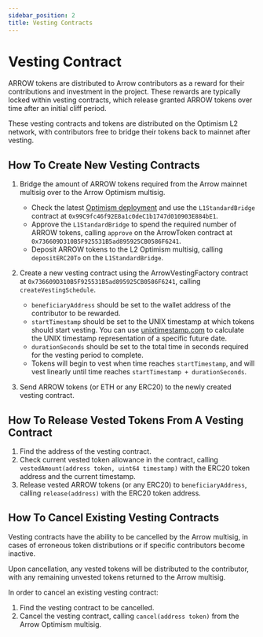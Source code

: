 ```yaml
---
sidebar_position: 2
title: Vesting Contracts
---
```


# Vesting Contract

ARROW tokens are distributed to Arrow contributors as a reward for their contributions and investment in the project. These rewards are typically locked within vesting contracts, which release granted ARROW tokens over time after an initial cliff period.

These vesting contracts and tokens are distributed on the Optimism L2 network, with contributors free to bridge their tokens back to mainnet after vesting.

## How To Create New Vesting Contracts

1. Bridge the amount of ARROW tokens required from the Arrow mainnet multisig over to the Arrow Optimism multisig.

   - Check the latest [Optimism deployment](https://github.com/ethereum-optimism/optimism/tree/develop/packages/contracts/deployments/mainnet#readme) and use the `L1StandardBridge` contract at `0x99C9fc46f92E8a1c0deC1b1747d010903E884bE1`.
   - Approve the `L1StandardBridge` to spend the required number of ARROW tokens, calling `approve` on the ArrowToken contract at `0x736609D310B5F925531B5ad895925CB0586F6241`.
   - Deposit ARROW tokens to the L2 Optimism multisig, calling `depositERC20To` on the `L1StandardBridge`.

2. Create a new vesting contract using the ArrowVestingFactory contract at `0x736609D310B5F925531B5ad895925CB0586F6241`, calling `createVestingSchedule`.

   - `beneficiaryAddress` should be set to the wallet address of the contributor to be rewarded.
   - `startTimestamp` should be set to the UNIX timestamp at which tokens should start vesting. You can use [unixtimestamp.com](https://www.unixtimestamp.com/) to calculate the UNIX timestamp representation of a specific future date.
   - `durationSeconds` should be set to the total time in seconds required for the vesting period to complete. 
   - Tokens will begin to vest when time reaches `startTimestamp`, and will vest linearly until time reaches `startTimestamp + durationSeconds`. 

3. Send ARROW tokens (or ETH or any ERC20) to the newly created vesting contract.

## How To Release Vested Tokens From A Vesting Contract

1. Find the address of the vesting contract.
2. Check current vested token allowance in the contract, calling `vestedAmount(address token, uint64 timestamp)` with the ERC20 token address and the current timestamp.
3. Release vested ARROW tokens (or any ERC20) to `beneficiaryAddress`, calling `release(address)` with the ERC20 token address.

## How To Cancel Existing Vesting Contracts

Vesting contracts have the ability to be cancelled by the Arrow multisig, in cases of erroneous token distributions or if specific contributors become inactive.

Upon cancellation, any vested tokens will be distributed to the contributor, with any remaining unvested tokens returned to the Arrow multisig.

In order to cancel an existing vesting contract:

1. Find the vesting contract to be cancelled.
2. Cancel the vesting contract, calling `cancel(address token)` from the Arrow Optimism multisig.
